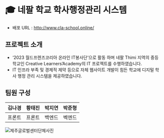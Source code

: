 # 🎓 네팔 학교 학사행정관리 시스템

- 배포 URL : http://www.cla-school.online/


## 프로젝트 소개
  - ‘2023 월드프렌즈코리아 온라인 IT봉사단’으로 활동 하며 네팔 Thimi 지역의 중등학교인 Creative Learners’Academy의 IT 프로젝트를 수행하였습니다.
  - IT 인프라 부족 및 경제적 제약 등으로 자체 웹사이트 개발이 힘든 학교에 디지털 학사 행정 관리 시스템을 제공하였습니다.
    
## 팀원 구성
|김나경|황태진|박지연|박준형|
|------|---|---|---|
|프론트|프론트|백엔드|벡엔드|

![제주글로벌센터단체사진](https://github.com/user-attachments/assets/8d166fea-edb3-4a13-872a-d243aec6e4dd)

